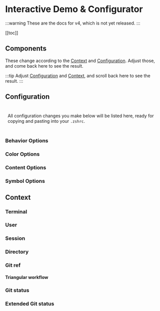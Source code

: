 # Interactive Demo & Configurator

:::warning
These are the docs for v4, which is not yet released.
:::

[[toc]]

## Components

These change according to the [Context](./context.md) and [Configuration](./configuration.md). Adjust those, and come back here to see the result.

:::tip
Adjust [Configuration](#configuration) and [Context](#context), and scroll back here to see the result.
:::

<ComponentsListComponent/>

<div style="position: relative">

## Configuration

<div style="
  background-color: var(--c-bg);
  box-shadow: 0 0 0.5rem 0.5rem var(--c-bg);
  padding: 0.5rem 0.5rem;
  position: sticky; 
  top: var(--navbar-height);
">

All configuration changes you make below will be listed here, ready for copying and pasting into your `.zshrc`.

  <ConfigComponent/>

  <ResetOptionsComponent/>
</div>

### Behavior Options

<OptionsConfigurationComponent group="behavior"/>

### Color Options

<OptionsConfigurationComponent group="color"/>

### Content Options

<OptionsConfigurationComponent group="content"/>

### Symbol Options

<OptionsConfigurationComponent group="symbol"/>

<ResetOptionsComponent/>

## Context

</div>

### Terminal

<ContextConfigurationComponent group="Terminal"/>

### User

<ContextConfigurationComponent group="User"/>

### Session

<ContextConfigurationComponent group="Session"/>

### Directory

<ContextConfigurationComponent group="Directory"/>

### Git ref

<ContextConfigurationComponent group="Git ref"/>

#### Triangular workflow

<ContextConfigurationComponent group="Git push ref"/>

### Git status

<ContextConfigurationComponent group="Git status"/>

### Extended Git status

<ContextConfigurationComponent group="Extended Git status"/>

